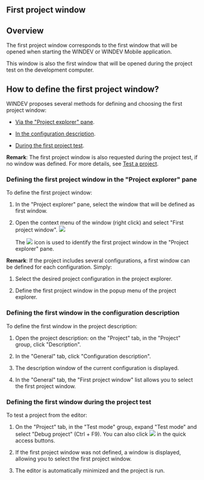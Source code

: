 


## First project window
			



<a name="NOTE1"></a>
<a name="NOTE1_1"></a>


## Overview
<a name="overview_ELTTEXTE000177"></a>
The first project window corresponds to the first window that will be opened when starting the WINDEV or WINDEV Mobile application. 

This window is also the first window that will be opened during the project test on the development computer. 

<a name="NOTE2"></a>
<a name="NOTE2_1"></a>


## How to define the first project window?
<a name="how_define_the_first_project_window_ELTTEXTE000201"></a>
WINDEV proposes several methods for defining and choosing the first project window:

- [Via the "Project explorer" pane](#NOTE2_2).

- [In the configuration description](#NOTE2_3).

- [During the first project test](#NOTE2_4). 




**Remark**: The first project window is also requested during the project test, if no window was defined. For more details, see [Test a project](../Editeurs/2019003.md).
<a name="NOTE2_2"></a>


### Defining the first project window in the "Project explorer" pane
<a name="defining_the_first_project_window_the_project_explorer_pane_ELTPARAGRAPHE000040"></a>

To define the first project window:

1. In the "Project explorer" pane, select the window that will be defined as first window. 

2. Open the context menu of the window (right click) and select "First project window". 
![](https://doc.pcsoft.fr/en-US/images/image.awp?langid=3&name=Premi%E8re_fen_prjWD%20-%20HC%20N%B0002.gif)

	The ![](https://doc.pcsoft.fr/en-US/images/image.awp?langid=3&name=Premi%E8re_fen_prjWD%20-%20HC%20N%B0001.gif)
 icon is used to identify the first project window in the "Project explorer" pane.






**Remark**: If the project includes several configurations, a first window can be defined for each configuration. Simply: 

1. Select the desired project configuration in the project explorer. 

2. Define the first project window in the popup menu of the project explorer.



<a name="NOTE2_3"></a>


### Defining the first window in the configuration description
<a name="defining_the_first_window_the_configuration_description_ELTPARAGRAPHE000071"></a>

To define the first window in the project description: 

1. Open the project description: on the "Project" tab, in the "Project" group, click "Description".

2. In the "General" tab, click "Configuration description". 

3. The description window of the current configuration is displayed. 

4. In the "General" tab, the "First project window" list allows you to select the first project window. 





<a name="NOTE2_4"></a>


### Defining the first window during the project test
<a name="defining_the_first_window_during_the_project_test_ELTPARAGRAPHE000103"></a>

To test a project from the editor: 

1. On the "Project" tab, in the "Test mode" group, expand "Test mode" and select "Debug project" (Ctrl + F9). You can also click ![](https://doc.pcsoft.fr/en-US/images/image.awp?langid=3&name=ICO_GO_Projet_WD.gif)
 in the quick access buttons.

2. If the first project window was not defined, a window is displayed, allowing you to select the first project window. 
	

3. The editor is automatically minimized and the project is run.





